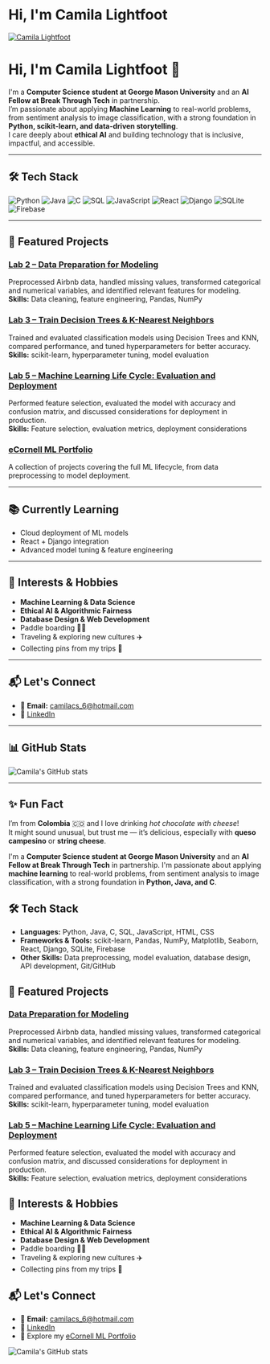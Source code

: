 # Hi, I'm Camila Lightfoot
[![Camila Lightfoot](https://img.shields.io/badge/Camila%20Lightfoot-blue?style=for-the-badge&logo=linkedin&logoColor=white)](https://www.linkedin.com/in/camilalightfoot/)
# Hi, I'm Camila Lightfoot 👋

I'm a **Computer Science student at George Mason University** and an **AI Fellow at Break Through Tech** in partnership.  
I’m passionate about applying **Machine Learning** to real-world problems, from sentiment analysis to image classification, with a strong foundation in **Python, scikit-learn, and data-driven storytelling**.  
I care deeply about **ethical AI** and building technology that is inclusive, impactful, and accessible.

---

## 🛠 Tech Stack
![Python](https://img.shields.io/badge/Python-3776AB?style=for-the-badge&logo=python&logoColor=white)
![Java](https://img.shields.io/badge/Java-007396?style=for-the-badge&logo=java&logoColor=white)
![C](https://img.shields.io/badge/C-00599C?style=for-the-badge&logo=c&logoColor=white)
![SQL](https://img.shields.io/badge/SQL-4479A1?style=for-the-badge&logo=postgresql&logoColor=white)
![JavaScript](https://img.shields.io/badge/JavaScript-F7DF1E?style=for-the-badge&logo=javascript&logoColor=black)
![React](https://img.shields.io/badge/React-61DAFB?style=for-the-badge&logo=react&logoColor=black)
![Django](https://img.shields.io/badge/Django-092E20?style=for-the-badge&logo=django&logoColor=white)
![SQLite](https://img.shields.io/badge/SQLite-003B57?style=for-the-badge&logo=sqlite&logoColor=white)
![Firebase](https://img.shields.io/badge/Firebase-FFCA28?style=for-the-badge&logo=firebase&logoColor=black)

---

## 📂 Featured Projects

### [Lab 2 – Data Preparation for Modeling](https://github.com/CamilaLightfoot/ML-Life-Cycle-Data-Understanding-and-Data-Preparation)
Preprocessed Airbnb data, handled missing values, transformed categorical and numerical variables, and identified relevant features for modeling.  
**Skills:** Data cleaning, feature engineering, Pandas, NumPy  

### [Lab 3 – Train Decision Trees & K-Nearest Neighbors](#)
Trained and evaluated classification models using Decision Trees and KNN, compared performance, and tuned hyperparameters for better accuracy.  
**Skills:** scikit-learn, hyperparameter tuning, model evaluation  

### [Lab 5 – Machine Learning Life Cycle: Evaluation and Deployment](#)
Performed feature selection, evaluated the model with accuracy and confusion matrix, and discussed considerations for deployment in production.  
**Skills:** Feature selection, evaluation metrics, deployment considerations  

### [eCornell ML Portfolio](https://github.com/CamilaLightfoot/My-eCornell-Portfolio-ML-lifecycle-projects)
A collection of projects covering the full ML lifecycle, from data preprocessing to model deployment.

---

## 📚 Currently Learning
- Cloud deployment of ML models  
- React + Django integration  
- Advanced model tuning & feature engineering  

---

## 🎯 Interests & Hobbies
- **Machine Learning & Data Science**  
- **Ethical AI & Algorithmic Fairness**  
- **Database Design & Web Development**  
- Paddle boarding 🏄‍♀️  
- Traveling & exploring new cultures ✈️  
- Collecting pins from my trips 📍  

---

## 📬 Let's Connect
- 📧 **Email:** [camilacs_6@hotmail.com](mailto:camilacs_6@hotmail.com)  
- 💼 [LinkedIn](https://www.linkedin.com/in/camila-lightfoot)  

---

## 📊 GitHub Stats
![Camila's GitHub stats](https://github-readme-stats.vercel.app/api?username=CamilaLightfoot&show_icons=true&theme=default)

---

## ✨ Fun Fact
I’m from **Colombia** 🇨🇴 and I love drinking *hot chocolate with cheese*!  
It might sound unusual, but trust me — it’s delicious, especially with **queso campesino** or **string cheese**.



I'm a **Computer Science student at George Mason University** and an **AI Fellow at Break Through Tech** in partnership. I'm passionate about applying 
**machine learning** to real-world problems, from sentiment analysis to image classification, with a strong foundation in **Python, Java, and C**. 

## 🛠 Tech Stack
- **Languages:** Python, Java, C, SQL, JavaScript, HTML, CSS  
- **Frameworks & Tools:** scikit-learn, Pandas, NumPy, Matplotlib, Seaborn, React, Django, SQLite, Firebase  
- **Other Skills:** Data preprocessing, model evaluation, database design, API development, Git/GitHub

## 📂 Featured Projects

### [Data Preparation for Modeling](https://github.com/CamilaLightfoot/ML-Life-Cycle-Data-Understanding-and-Data-Preparation)
Preprocessed Airbnb data, handled missing values, transformed categorical and numerical variables, and identified relevant features for modeling.  
**Skills:** Data cleaning, feature engineering, Pandas, NumPy  

### [Lab 3 – Train Decision Trees & K-Nearest Neighbors](#)
Trained and evaluated classification models using Decision Trees and KNN, compared performance, and tuned hyperparameters for better accuracy.  
**Skills:** scikit-learn, hyperparameter tuning, model evaluation  

### [Lab 5 – Machine Learning Life Cycle: Evaluation and Deployment](#)
Performed feature selection, evaluated the model with accuracy and confusion matrix, and discussed considerations for deployment in production.  
**Skills:** Feature selection, evaluation metrics, deployment considerations  

## 🎯 Interests & Hobbies
- **Machine Learning & Data Science**  
- **Ethical AI & Algorithmic Fairness**  
- **Database Design & Web Development**  
- Paddle boarding 🏄‍♀️  
- Traveling & exploring new cultures ✈️  
- Collecting pins from my trips 📍  

## 📬 Let's Connect
- 📧 **Email:** [camilacs_6@hotmail.com](mailto:camilacs_6@hotmail.com)  
- 💼 [LinkedIn](https://www.linkedin.com/in/camilalightfoot)  
- 📁 Explore my [eCornell ML Portfolio](https://github.com/CamilaLightfoot/My-eCornell-Portfolio)  

![Camila's GitHub stats](https://github-readme-stats.vercel.app/api?username=CamilaLightfoot&show_icons=true&theme=default)

